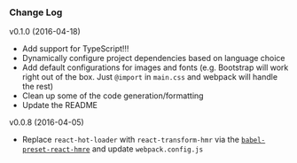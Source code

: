 ### Change Log

v0.1.0 (2016-04-18)

- Add support for TypeScript!!!
- Dynamically configure project dependencies based on language choice
- Add default configurations for images and fonts (e.g. Bootstrap will work right out of the box. Just `@import` in `main.css` and webpack will handle the rest)
- Clean up some of the code generation/formatting
- Update the README

v0.0.8 (2016-04-05)

- Replace `react-hot-loader` with `react-transform-hmr` via the [`babel-preset-react-hmre`](https://github.com/danmartinez101/babel-preset-react-hmre) and update `webpack.config.js`
